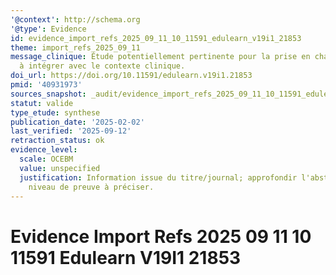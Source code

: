 ```yaml
---
'@context': http://schema.org
'@type': Evidence
id: evidence_import_refs_2025_09_11_10_11591_edulearn_v19i1_21853
theme: import_refs_2025_09_11
message_clinique: Étude potentiellement pertinente pour la prise en charge musculosquelettique;
  à intégrer avec le contexte clinique.
doi_url: https://doi.org/10.11591/edulearn.v19i1.21853
pmid: '40931973'
sources_snapshot: _audit/evidence_import_refs_2025_09_11_10_11591_edulearn_v19i1_21853.json
statut: valide
type_etude: synthese
publication_date: '2025-02-02'
last_verified: '2025-09-12'
retraction_status: ok
evidence_level:
  scale: OCEBM
  value: unspecified
  justification: Information issue du titre/journal; approfondir l'abstract pour précision;
    niveau de preuve à préciser.
---
```

# Evidence Import Refs 2025 09 11 10 11591 Edulearn V19I1 21853

